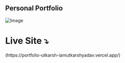 ## Personal Portfolio

![Image](https://i.imgur.com/4jxexyB.png)
<h1>
Live Site ⤵️
  </h1>(https://portfolio-utkarsh-iamutkarshyadav.vercel.app/)

